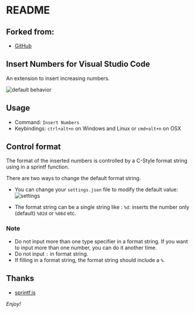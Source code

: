 # README

## Forked from:
* [GitHub](https://github.com/Inori/vscode-InsertNumbers/)

## Insert Numbers for Visual Studio Code
An extension to insert increasing numbers.

![default behavior](images/default.gif)

## Usage
* Command: `Insert Numbers`
* Keybindings: `ctrl+alt+n` on Windows and Linux or `cmd+alt+n` on OSX

## Control format
The format of the inserted numbers is controlled by a C-Style format string using in a sprintf function.

There are two ways to change the default format string.
* You can change your `settings.json` file to modify the default value:
    ![settings](images/settings.png)

* The format string can be a single string like :
  `%d`: inserts the number only (default)
  `%02d` or `%08d` etc.

### Note
* Do not input more than one type specifier in a format string. If you want to input more than one number, you can do it another time.
* Do not input `:` in format string.
* If filling in a format string, the format string should include a `%`.

## Thanks
* [sprintf.js](https://github.com/alexei/sprintf.js)

*Enjoy!*
